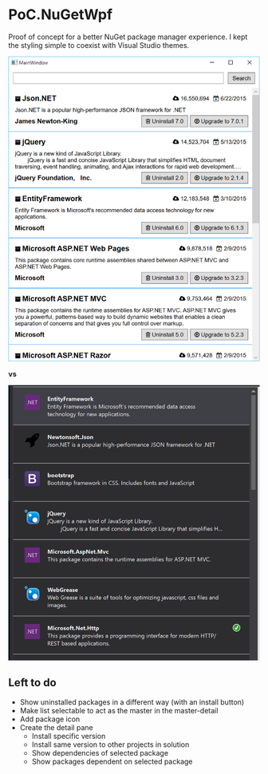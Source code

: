 # PoC.NuGetWpf
Proof of concept for a better NuGet package manager experience. I kept the styling simple to coexist with Visual Studio themes.

<img src="nuget-left-pane.PNG" width="625" alt="Mockup of NuGet left pane and search">

__vs__

<img src="nuget-left-pane-real.PNG" width="625" alt="Existing NuGet left pane">

## Left to do

* Show uninstalled packages in a different way (with an install button)
* Make list selectable to act as the master in the master-detail
* Add package icon
* Create the detail pane
  * Install specific version
  * Install same version to other projects in solution
  * Show dependencies of selected package
  * Show packages dependent on selected package
